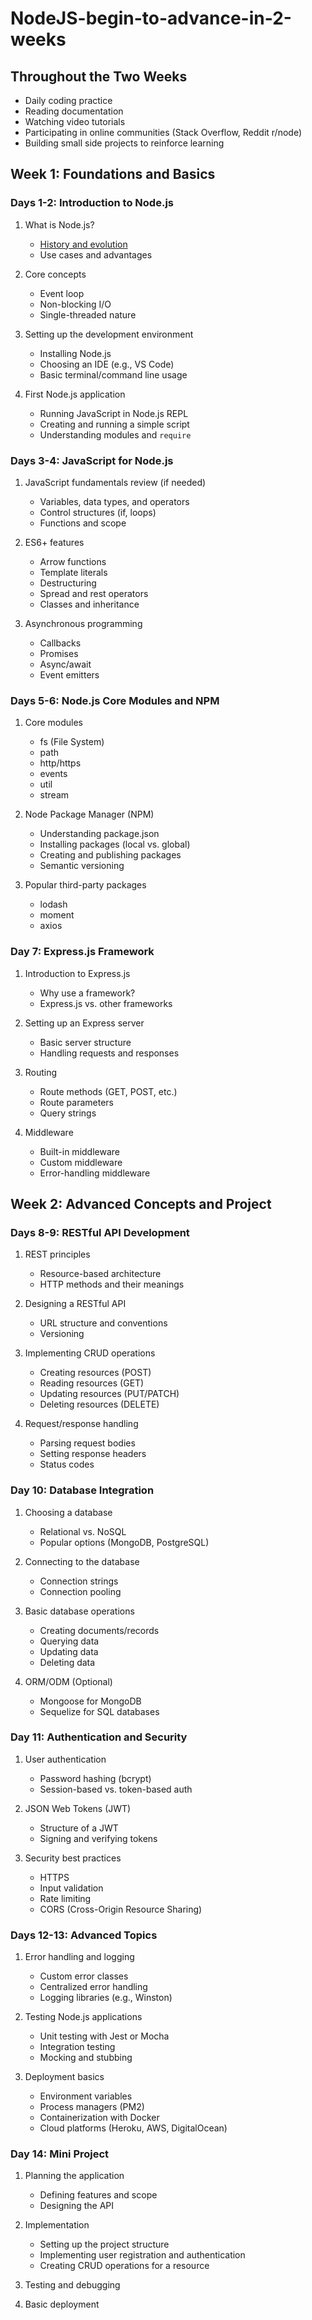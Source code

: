 # NodeJS-begin-to-advance-in-2-weeks

## Throughout the Two Weeks

- Daily coding practice
- Reading documentation
- Watching video tutorials
- Participating in online communities (Stack Overflow, Reddit r/node)
- Building small side projects to reinforce learning

## Week 1: Foundations and Basics

### Days 1-2: Introduction to Node.js

1. What is Node.js?
   - [History and evolution](https://github.com/longvv/NodeJS-begin-to-advance-in-2-weeks/blob/main/Week-1_Days%201-2/nodejs-history-evolution.md)
   - Use cases and advantages

2. Core concepts
   - Event loop
   - Non-blocking I/O
   - Single-threaded nature

3. Setting up the development environment
   - Installing Node.js
   - Choosing an IDE (e.g., VS Code)
   - Basic terminal/command line usage

4. First Node.js application
   - Running JavaScript in Node.js REPL
   - Creating and running a simple script
   - Understanding modules and `require`

### Days 3-4: JavaScript for Node.js

1. JavaScript fundamentals review (if needed)
   - Variables, data types, and operators
   - Control structures (if, loops)
   - Functions and scope

2. ES6+ features
   - Arrow functions
   - Template literals
   - Destructuring
   - Spread and rest operators
   - Classes and inheritance

3. Asynchronous programming
   - Callbacks
   - Promises
   - Async/await
   - Event emitters

### Days 5-6: Node.js Core Modules and NPM

1. Core modules
   - fs (File System)
   - path
   - http/https
   - events
   - util
   - stream

2. Node Package Manager (NPM)
   - Understanding package.json
   - Installing packages (local vs. global)
   - Creating and publishing packages
   - Semantic versioning

3. Popular third-party packages
   - lodash
   - moment
   - axios

### Day 7: Express.js Framework

1. Introduction to Express.js
   - Why use a framework?
   - Express.js vs. other frameworks

2. Setting up an Express server
   - Basic server structure
   - Handling requests and responses

3. Routing
   - Route methods (GET, POST, etc.)
   - Route parameters
   - Query strings

4. Middleware
   - Built-in middleware
   - Custom middleware
   - Error-handling middleware

## Week 2: Advanced Concepts and Project

### Days 8-9: RESTful API Development

1. REST principles
   - Resource-based architecture
   - HTTP methods and their meanings

2. Designing a RESTful API
   - URL structure and conventions
   - Versioning

3. Implementing CRUD operations
   - Creating resources (POST)
   - Reading resources (GET)
   - Updating resources (PUT/PATCH)
   - Deleting resources (DELETE)

4. Request/response handling
   - Parsing request bodies
   - Setting response headers
   - Status codes

### Day 10: Database Integration

1. Choosing a database
   - Relational vs. NoSQL
   - Popular options (MongoDB, PostgreSQL)

2. Connecting to the database
   - Connection strings
   - Connection pooling

3. Basic database operations
   - Creating documents/records
   - Querying data
   - Updating data
   - Deleting data

4. ORM/ODM (Optional)
   - Mongoose for MongoDB
   - Sequelize for SQL databases

### Day 11: Authentication and Security

1. User authentication
   - Password hashing (bcrypt)
   - Session-based vs. token-based auth

2. JSON Web Tokens (JWT)
   - Structure of a JWT
   - Signing and verifying tokens

3. Security best practices
   - HTTPS
   - Input validation
   - Rate limiting
   - CORS (Cross-Origin Resource Sharing)

### Days 12-13: Advanced Topics

1. Error handling and logging
   - Custom error classes
   - Centralized error handling
   - Logging libraries (e.g., Winston)

2. Testing Node.js applications
   - Unit testing with Jest or Mocha
   - Integration testing
   - Mocking and stubbing

3. Deployment basics
   - Environment variables
   - Process managers (PM2)
   - Containerization with Docker
   - Cloud platforms (Heroku, AWS, DigitalOcean)

### Day 14: Mini Project

1. Planning the application
   - Defining features and scope
   - Designing the API

2. Implementation
   - Setting up the project structure
   - Implementing user registration and authentication
   - Creating CRUD operations for a resource

3. Testing and debugging

4. Basic deployment

